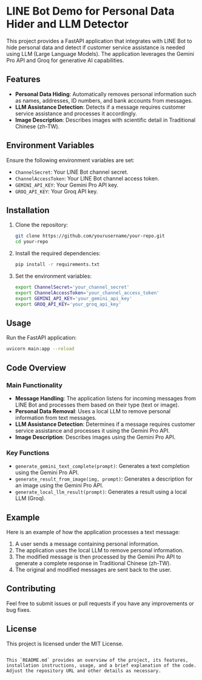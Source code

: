 # LINE Bot Demo for Personal Data Hider and LLM Detector

This project provides a FastAPI application that integrates with LINE Bot to hide personal data and detect if customer service assistance is needed using LLM (Large Language Models). The application leverages the Gemini Pro API and Groq for generative AI capabilities.

## Features

- **Personal Data Hiding**: Automatically removes personal information such as names, addresses, ID numbers, and bank accounts from messages.
- **LLM Assistance Detection**: Detects if a message requires customer service assistance and processes it accordingly.
- **Image Description**: Describes images with scientific detail in Traditional Chinese (zh-TW).

## Environment Variables

Ensure the following environment variables are set:

- `ChannelSecret`: Your LINE Bot channel secret.
- `ChannelAccessToken`: Your LINE Bot channel access token.
- `GEMINI_API_KEY`: Your Gemini Pro API key.
- `GROQ_API_KEY`: Your Groq API key.

## Installation

1. Clone the repository:

    ```sh
    git clone https://github.com/yourusername/your-repo.git
    cd your-repo
    ```

2. Install the required dependencies:

    ```sh
    pip install -r requirements.txt
    ```

3. Set the environment variables:

    ```sh
    export ChannelSecret='your_channel_secret'
    export ChannelAccessToken='your_channel_access_token'
    export GEMINI_API_KEY='your_gemini_api_key'
    export GROQ_API_KEY='your_groq_api_key'
    ```

## Usage

Run the FastAPI application:

```sh
uvicorn main:app --reload

```

## Code Overview

### Main Functionality

- **Message Handling**: The application listens for incoming messages from LINE Bot and processes them based on their type (text or image).
- **Personal Data Removal**: Uses a local LLM to remove personal information from text messages.
- **LLM Assistance Detection**: Determines if a message requires customer service assistance and processes it using the Gemini Pro API.
- **Image Description**: Describes images using the Gemini Pro API.

### Key Functions

- `generate_gemini_text_complete(prompt)`: Generates a text completion using the Gemini Pro API.
- `generate_result_from_image(img, prompt)`: Generates a description for an image using the Gemini Pro API.
- `generate_local_llm_result(prompt)`: Generates a result using a local LLM (Groq).

## Example

Here is an example of how the application processes a text message:

1. A user sends a message containing personal information.
2. The application uses the local LLM to remove personal information.
3. The modified message is then processed by the Gemini Pro API to generate a complete response in Traditional Chinese (zh-TW).
4. The original and modified messages are sent back to the user.

## Contributing

Feel free to submit issues or pull requests if you have any improvements or bug fixes.

## License

This project is licensed under the MIT License.

```

This `README.md` provides an overview of the project, its features, installation instructions, usage, and a brief explanation of the code. Adjust the repository URL and other details as necessary.
